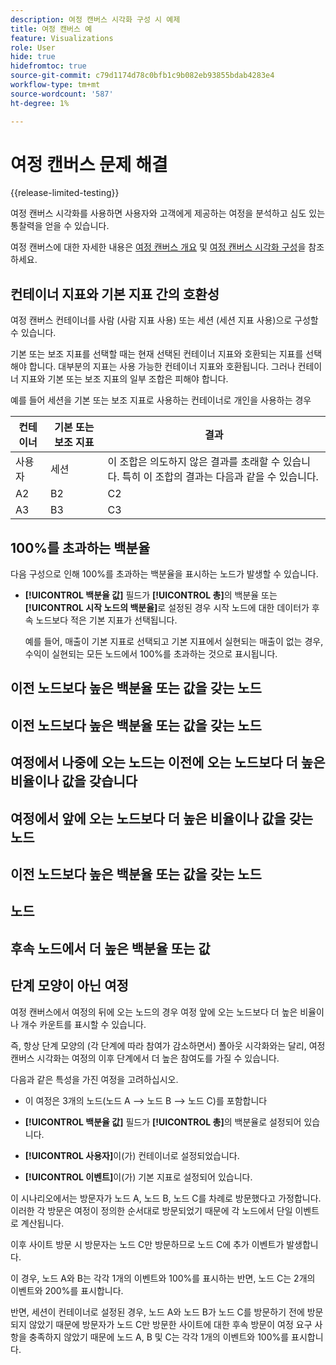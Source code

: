 ```yaml
---
description: 여정 캔버스 시각화 구성 시 예제
title: 여정 캔버스 예
feature: Visualizations
role: User
hide: true
hidefromtoc: true
source-git-commit: c79d1174d78c0bfb1c9b082eb93855bdab4283e4
workflow-type: tm+mt
source-wordcount: '587'
ht-degree: 1%

---
```


# 여정 캔버스 문제 해결

{{release-limited-testing}}

여정 캔버스 시각화를 사용하면 사용자와 고객에게 제공하는 여정을 분석하고 심도 있는 통찰력을 얻을 수 있습니다.

여정 캔버스에 대한 자세한 내용은 [여정 캔버스 개요](/help/analysis-workspace/visualizations/journey-canvas/journey-canvas.md) 및 [여정 캔버스 시각화 구성](/help/analysis-workspace/visualizations/journey-canvas/configure-journey-canvas.md)을 참조하세요.


## 컨테이너 지표와 기본 지표 간의 호환성

여정 캔버스 컨테이너를 사람 (사람 지표 사용) 또는 세션 (세션 지표 사용)으로 구성할 수 있습니다.

기본 또는 보조 지표를 선택할 때는 현재 선택된 컨테이너 지표와 호환되는 지표를 선택해야 합니다. 대부분의 지표는 사용 가능한 컨테이너 지표와 호환됩니다. 그러나 컨테이너 지표와 기본 또는 보조 지표의 일부 조합은 피해야 합니다.

예를 들어 세션을 기본 또는 보조 지표로 사용하는 컨테이너로 개인을 사용하는 경우


| 컨테이너 | 기본 또는 보조 지표 | 결과 |
|---------|----------|---------|
| 사용자 | 세션 | 이 조합은 의도하지 않은 결과를 초래할 수 있습니다. 특히 이 조합의 결과는 다음과 같을 수 있습니다. |
| A2 | B2 | C2 |
| A3 | B3 | C3 |


## 100%를 초과하는 백분율

다음 구성으로 인해 100%를 초과하는 백분율을 표시하는 노드가 발생할 수 있습니다.

* **[!UICONTROL 백분율 값]** 필드가 **[!UICONTROL 총]**&#x200B;의 백분율 또는 **[!UICONTROL 시작 노드의 백분율]**&#x200B;로 설정된 경우 시작 노드에 대한 데이터가 후속 노드보다 적은 기본 지표가 선택됩니다.

  예를 들어, 매출이 기본 지표로 선택되고 기본 지표에서 실현되는 매출이 없는 경우, 수익이 실현되는 모든 노드에서 100%를 초과하는 것으로 표시됩니다.

## 이전 노드보다 높은 백분율 또는 값을 갖는 노드

## 이전 노드보다 높은 백분율 또는 값을 갖는 노드

## 여정에서 나중에 오는 노드는 이전에 오는 노드보다 더 높은 비율이나 값을 갖습니다

## 여정에서 앞에 오는 노드보다 더 높은 비율이나 값을 갖는 노드

## 이전 노드보다 높은 백분율 또는 값을 갖는 노드

## 노드

## 후속 노드에서 더 높은 백분율 또는 값

## 단계 모양이 아닌 여정

여정 캔버스에서 여정의 뒤에 오는 노드의 경우 여정 앞에 오는 노드보다 더 높은 비율이나 개수 카운트를 표시할 수 있습니다.

즉, 항상 단계 모양의 (각 단계에 따라 참여가 감소하면서) 폴아웃 시각화와는 달리, 여정 캔버스 시각화는 여정의 이후 단계에서 더 높은 참여도를 가질 수 있습니다.

다음과 같은 특성을 가진 여정을 고려하십시오.

* 이 여정은 3개의 노드(노드 A —> 노드 B —> 노드 C)를 포함합니다

* **[!UICONTROL 백분율 값]** 필드가 **[!UICONTROL 총]**&#x200B;의 백분율로 설정되어 있습니다.

* **[!UICONTROL 사용자]**&#x200B;이(가) 컨테이너로 설정되었습니다.

* **[!UICONTROL 이벤트]**&#x200B;이(가) 기본 지표로 설정되어 있습니다.

이 시나리오에서는 방문자가 노드 A, 노드 B, 노드 C를 차례로 방문했다고 가정합니다. 이러한 각 방문은 여정이 정의한 순서대로 방문되었기 때문에 각 노드에서 단일 이벤트로 계산됩니다.

이후 사이트 방문 시 방문자는 노드 C만 방문하므로 노드 C에 추가 이벤트가 발생합니다.

이 경우, 노드 A와 B는 각각 1개의 이벤트와 100%를 표시하는 반면, 노드 C는 2개의 이벤트와 200%를 표시합니다.

반면, 세션이 컨테이너로 설정된 경우, 노드 A와 노드 B가 노드 C를 방문하기 전에 방문되지 않았기 때문에 방문자가 노드 C만 방문한 사이트에 대한 후속 방문이 여정 요구 사항을 충족하지 않았기 때문에 노드 A, B 및 C는 각각 1개의 이벤트와 100%를 표시합니다.

